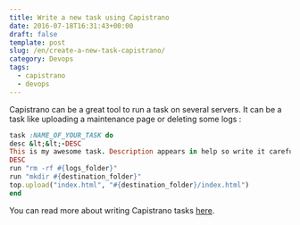 ```yaml
---
title: Write a new task using Capistrano
date: 2016-07-18T16:31:43+00:00
draft: false
template: post
slug: /en/create-a-new-task-capistrano/
category: Devops
tags:
  - capistrano
  - devops
---
```

Capistrano can be a great tool to run a task on several servers. It can be a task like uploading a maintenance page or deleting some logs :
```ruby 
task :NAME_OF_YOUR_TASK do
desc &lt;&lt;-DESC
This is my awesome task. Description appears in help so write it carefully.
DESC
run "rm -rf #{logs_folder}"
run "mkdir #{destination_folder}"
top.upload("index.html", "#{destination_folder}/index.html")
end
```

You can read more about writing Capistrano tasks [here](http://vladigleba.com/blog/2014/04/10/deploying-rails-apps-part-6-writing-capistrano-tasks/).
